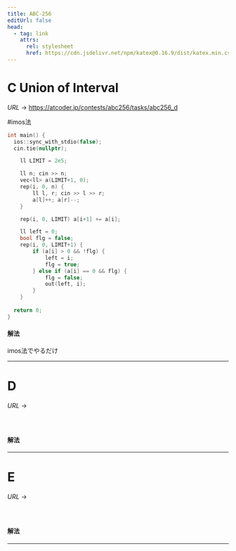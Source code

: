 ```yaml
---
title: ABC-256
editUrl: false
head:
  - tag: link
    attrs:
      rel: stylesheet
      href: https://cdn.jsdelivr.net/npm/katex@0.16.9/dist/katex.min.css
---
```


# C Union of Interval

$URL\:\to$ <https://atcoder.jp/contests/abc256/tasks/abc256_d>

 <span class="sl-obs-tag">#imos</span>法

```cpp
int main() {
  ios::sync_with_stdio(false);
  cin.tie(nullptr);

	ll LIMIT = 2e5;

	ll n; cin >> n;
	vec<ll> a(LIMIT+1, 0);
	rep(i, 0, n) {
		ll l, r; cin >> l >> r;
		a[l]++; a[r]--;
	}

	rep(i, 0, LIMIT) a[i+1] += a[i];

	ll left = 0;
	bool flg = false;
	rep(i, 0, LIMIT+1) {
		if (a[i] > 0 && !flg) {
			left = i;
			flg = true;
		} else if (a[i] == 0 && flg) {
			flg = false;
			out(left, i);
		}
	}
  
  return 0;
}
```

#### 解法

imos法でやるだけ

***

# D

$URL\:\to$

#

```python
```

#### 解法

***

# E

$URL\:\to$

#

```python
```

#### 解法

***
